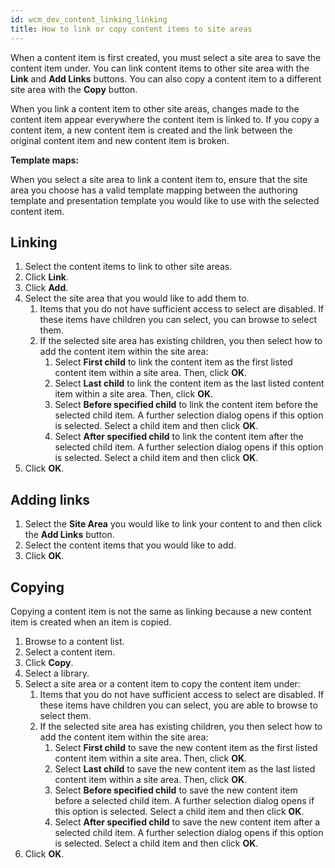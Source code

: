```yaml
---
id: wcm_dev_content_linking_linking
title: How to link or copy content items to site areas
---
```





When a content item is first created, you must select a site area to save the content item under. You can link content items to other site area with the **Link** and **Add Links** buttons. You can also copy a content item to a different site area with the **Copy** button.

When you link a content item to other site areas, changes made to the content item appear everywhere the content item is linked to. If you copy a content item, a new content item is created and the link between the original content item and new content item is broken.

**Template maps:**

When you select a site area to link a content item to, ensure that the site area you choose has a valid template mapping between the authoring template and presentation template you would like to use with the selected content item.

## Linking

1.  Select the content items to link to other site areas.
2.  Click **Link**.
3.  Click **Add**.
4.  Select the site area that you would like to add them to.
    1.  Items that you do not have sufficient access to select are disabled. If these items have children you can select, you can browse to select them.
    2.  If the selected site area has existing children, you then select how to add the content item within the site area:
        1.  Select **First child** to link the content item as the first listed content item within a site area. Then, click **OK**.
        2.  Select **Last child** to link the content item as the last listed content item within a site area. Then, click **OK**.
        3.  Select **Before specified child** to link the content item before the selected child item. A further selection dialog opens if this option is selected. Select a child item and then click **OK**.
        4.  Select **After specified child** to link the content item after the selected child item. A further selection dialog opens if this option is selected. Select a child item and then click **OK**.
5.  Click **OK**.

## Adding links

1.  Select the **Site Area** you would like to link your content to and then click the **Add Links** button.
2.  Select the content items that you would like to add.
3.  Click **OK**.

## Copying

Copying a content item is not the same as linking because a new content item is created when an item is copied.

1.  Browse to a content list.
2.  Select a content item.
3.  Click **Copy**.
4.  Select a library.
5.  Select a site area or a content item to copy the content item under:
    1.  Items that you do not have sufficient access to select are disabled. If these items have children you can select, you are able to browse to select them.
    2.  If the selected site area has existing children, you then select how to add the content item within the site area:
        1.  Select **First child** to save the new content item as the first listed content item within a site area. Then, click **OK**.
        2.  Select **Last child** to save the new content item as the last listed content item within a site area. Then, click **OK**.
        3.  Select **Before specified child** to save the new content item before a selected child item. A further selection dialog opens if this option is selected. Select a child item and then click **OK**.
        4.  Select **After specified child** to save the new content item after a selected child item. A further selection dialog opens if this option is selected. Select a child item and then click **OK**.
6.  Click **OK**.

